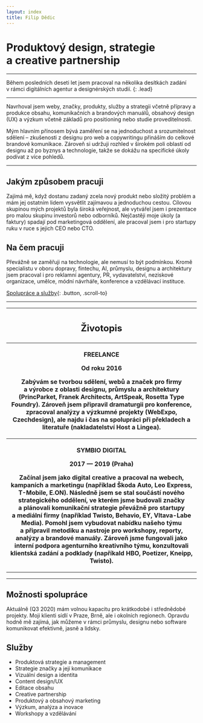 ```yaml
---
layout: index
title: Filip Dědic
---
```

# Produktový design, strategie a&nbsp;creative partnership

***

Během posledních deseti let jsem pracoval na několika desítkách zadání v&nbsp;rámci digitálních agentur a&nbsp;designérských studií.
{: .lead}

***

Navrhoval jsem weby, značky, produkty, služby a&nbsp;strategii včetně přípravy a produkce obsahu, komunikačních a&nbsp;brandových manuálů, obsahový design (UX) a&nbsp;výzkum včetně základů pro positioning nebo studie proveditelnosti.

Mým hlavním přínosem bývá zaměření se na jednoduchost a&nbsp;srozumitelnost sdělení – zkušenosti z&nbsp;designu pro web a&nbsp;copywritingu přináším do celkové brandové komunikace. Zároveň si udržuji rozhled v&nbsp;širokém poli oblastí od designu až po byznys a&nbsp;technologie, takže se dokážu na specifické úkoly podívat z&nbsp;více pohledů.

***

## Jakým způsobem pracuji
Zajímá mě, když dostanu zadaný zcela nový produkt nebo složitý problém a mám jej ostatním lidem vysvětlit zajímavou a&nbsp;jednoduchou cestou. Cílovou skupinou mých projektů byla široká veřejnost, ale vytvářel jsem i prezentace pro malou skupinu investorů nebo odborníků. Nejčastěji moje úkoly (a faktury) spadají pod marketingová oddělení, ale pracoval jsem i&nbsp;pro startupy ruku v ruce s&nbsp;jejich CEO nebo CTO.

## Na čem pracuji
Převážně se zaměřuji na technologie, ale nemusí to být podmínkou. Kromě specialistu v oboru dopravy, fintechu, AI, průmyslu, designu a&nbsp;architektury jsem pracoval i&nbsp;pro reklamní agentury, PR, vydavatelství, neziskové organizace, umělce, módní návrháře, konference a&nbsp;vzdělávací instituce.


[Spolupráce a služby](/#možnosti-spolupráce){: .button, .scroll-to}

***

<table cellspacing="0">
  <tbody>
    <tr>
      <th>
        <h2>Životopis</h2>
      </th>
    </tr>
    <tr>
      <th>
        <p>FREELANCE</p>
        <p>Od roku 2016</p>
        <p>Zabývám se tvorbou sdělení, webů a značek pro firmy a&nbsp;výrobce z oblasti designu, průmyslu a architektury (PrincParket, Franek Architects, ArtSpeak, Rosetta Type Foundry). Zároveň jsem připravil dramaturgii pro konference, zpracoval analýzy a výzkumné projekty (WebExpo, Czechdesign), ale najdu i čas na spolupráci při překladech a literatuře (nakladatelství Host a Lingea).</p>
      </th>
    </tr>
    <tr>
      <th>
        <p>SYMBIO DIGITAL</p>
        <p>2017 — 2019 (Praha)</p>
        <p>Začínal jsem jako digital creative a pracoval na webech, kampaních a marketingu (například Škoda Auto, Leo Express, T-Mobile, E.ON). Následně jsem se stal součástí nového strategického oddělení, ve kterém jsme budovali značky a&nbsp;plánovali komunikační strategie převážně pro startupy a&nbsp;mediální firmy (například Twisto, Behavio, EY, Vltava-Labe Media). Pomohl jsem vybudovat nabídku našeho týmu a&nbsp;připravil metodiku a&nbsp;nastroje pro workshopy, reporty, analýzy a brandové manuály. Zároveň jsme fungovali jako interní podpora agenturního kreativního týmu, konzultovali klientská zadání a&nbsp;podklady (napříkald HBO, Poetizer, Kneipp, Twisto).</p>
      </th>
    </tr>
  </tbody>
</table>

***

## Možnosti spolupráce
Aktuálně (Q3 2020) mám volnou kapacitu pro krátkodobé i&nbsp;střednědobé projekty. Moji klienti sídlí v&nbsp;Praze, Brně, ale i&nbsp;okolních regionech. Opravdu hodně mě zajímá, jak můžeme v&nbsp;rámci průmyslu, designu nebo software komunikovat efektivně, jasně a&nbsp;lidsky.

## Služby
- Produktová strategie a management
- Strategie značky a její komunikace
- Vizuální design a identita
- Content design/UX
- Editace obsahu
- Creative partnership
- Produktový a obsahový marketing
- Výzkum, analýza a inovace
- Workshopy a vzdělávání
